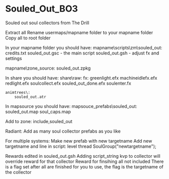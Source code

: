 # Souled_Out_BO3
Souled out soul collectors from The Drill



Extract all
Rename usermaps/mapname folder to your mapname folder
Copy all to root folder


In your mapname folder you should have:
mapname\scripts\zm\souled_out\:
	credits.txt
	souled_out.gsc - the main script
	souled_out.gsh - adjust fx and settings

mapname\zone_source\:
	souled_out.zpkg

In share you should have:
share\raw\:
	fx\:
		greenlight.efx
		machineidlefx.efx
		redlight.efx
		soulcollect.efx
		souled_out_done.efx
		soulenter.fx

	animtrees\:
		souled_out.atr

In mapsource you should have:
mapsouce\_prefabs\souled_out\:
	souled_out.map
	soul_caps.map


Add to zone:
	include,souled_out


Radiant:
	Add as many soul collector prefabs as you like

For multiple systems:
	Make new prefab with new targetname
	Add new targetname and line in script:
		level thread SoulGroup("newtargetname");

Rewards edited in souled_out.gsh
Adding script_string kvp to collector will override reward for that collector
Reward for finsihing all not included
There is a flag set after all are finished for you to use, the flag is the targetname of the collector
